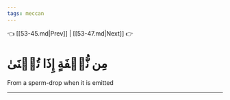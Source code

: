 ```yaml
---
tags: meccan
---
```


👈 [[53-45.md|Prev]] | [[53-47.md|Next]] 👉

# مِن نُّطۡفَةٍ إِذَا تُمۡنَىٰ

From a sperm-drop when it is emitted

---

